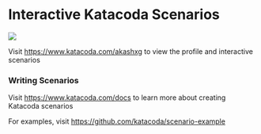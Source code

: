 # Interactive Katacoda Scenarios

[![](http://shields.katacoda.com/katacoda/akashxg/count.svg)](https://www.katacoda.com/akashxg "Get your profile on Katacoda.com")

Visit https://www.katacoda.com/akashxg to view the profile and interactive scenarios

### Writing Scenarios
Visit https://www.katacoda.com/docs to learn more about creating Katacoda scenarios

For examples, visit https://github.com/katacoda/scenario-example
